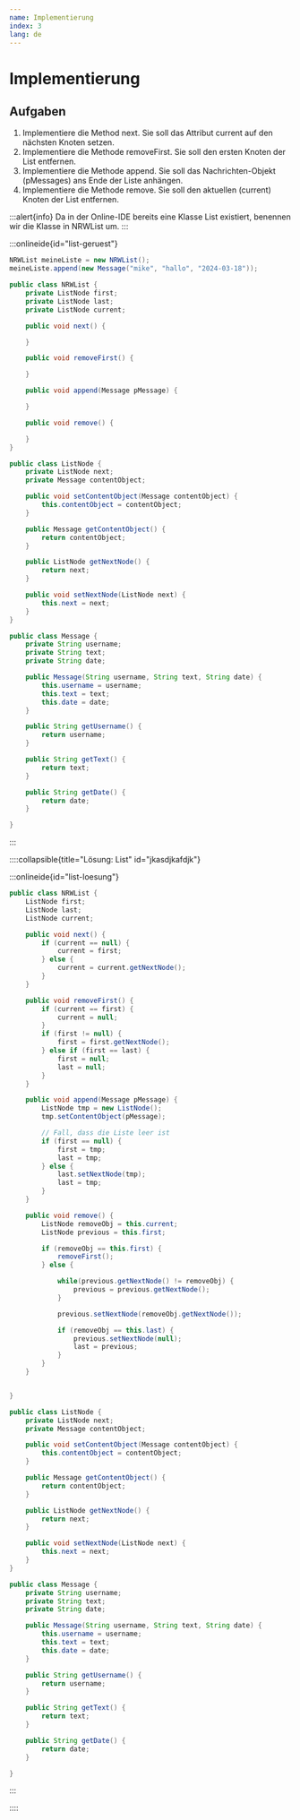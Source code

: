 ```yaml
---
name: Implementierung
index: 3
lang: de
---
```


# Implementierung

## Aufgaben

1. Implementiere die Method next. Sie soll das Attribut current auf den nächsten Knoten setzen.
2. Implementiere die Methode removeFirst. Sie soll den ersten Knoten der List entfernen.
3. Implementiere die Methode append. Sie soll das Nachrichten-Objekt (pMessages) ans Ende der Liste anhängen.
4. Implementiere die Methode remove. Sie soll den aktuellen (current) Knoten der List entfernen.

:::alert{info}
Da in der Online-IDE bereits eine Klasse List existiert, benennen wir die Klasse in NRWList um.
:::

:::onlineide{id="list-geruest"}
```java Main.java
NRWList meineListe = new NRWList();
meineListe.append(new Message("mike", "hallo", "2024-03-18"));
```

```java NRWList.java
public class NRWList {
    private ListNode first;
    private ListNode last;
    private ListNode current;

    public void next() {

    }

    public void removeFirst() {

    }

    public void append(Message pMessage) {

    }

    public void remove() {

    }
}

```

```java ListNode.java
public class ListNode {
    private ListNode next;
    private Message contentObject;

    public void setContentObject(Message contentObject) {
        this.contentObject = contentObject;
    }

    public Message getContentObject() {
        return contentObject;
    }

    public ListNode getNextNode() {
        return next;
    }

    public void setNextNode(ListNode next) {
        this.next = next;
    }
}
```

```java Message.java
public class Message {
    private String username;
    private String text;
    private String date;

    public Message(String username, String text, String date) {
        this.username = username;
        this.text = text;
        this.date = date;
    }

    public String getUsername() {
        return username;
    }

    public String getText() {
        return text;
    }

    public String getDate() {
        return date;
    }

}
```

:::

::::collapsible{title="Lösung: List" id="jkasdjkafdjk"}

:::onlineide{id="list-loesung"}

```java NRWList.java
public class NRWList {
    ListNode first;
    ListNode last;
    ListNode current;

    public void next() {
        if (current == null) {
            current = first;
        } else {
            current = current.getNextNode();
        }
    }

    public void removeFirst() {
        if (current == first) {
            current = null;
        }
        if (first != null) {
            first = first.getNextNode();
        } else if (first == last) {
            first = null;
            last = null;
        }
    }

    public void append(Message pMessage) {
        ListNode tmp = new ListNode();
        tmp.setContentObject(pMessage);

        // Fall, dass die Liste leer ist
        if (first == null) {
            first = tmp;
            last = tmp;
        } else {
            last.setNextNode(tmp);
            last = tmp;
        }
    }

    public void remove() {
        ListNode removeObj = this.current;
        ListNode previous = this.first;

        if (removeObj == this.first) {
            removeFirst();
        } else {

            while(previous.getNextNode() != removeObj) {
                previous = previous.getNextNode();
            }

            previous.setNextNode(removeObj.getNextNode());

            if (removeObj == this.last) {
                previous.setNextNode(null);
                last = previous;
            }
        }
    }


}
```

```java ListNode.java
public class ListNode {
    private ListNode next;
    private Message contentObject;

    public void setContentObject(Message contentObject) {
        this.contentObject = contentObject;
    }

    public Message getContentObject() {
        return contentObject;
    }

    public ListNode getNextNode() {
        return next;
    }

    public void setNextNode(ListNode next) {
        this.next = next;
    }
}
```

```java Message.java
public class Message {
    private String username;
    private String text;
    private String date;

    public Message(String username, String text, String date) {
        this.username = username;
        this.text = text;
        this.date = date;
    }

    public String getUsername() {
        return username;
    }

    public String getText() {
        return text;
    }

    public String getDate() {
        return date;
    }

}
```

:::

::::
